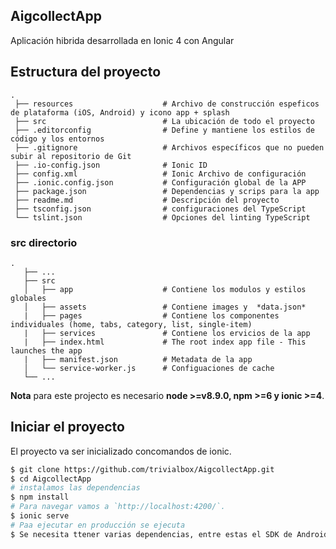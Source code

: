 ## AigcollectApp
Aplicación hibrida desarrollada en Ionic 4 con Angular

## Estructura del proyecto

```
.
 ├── resources                    # Archivo de construcción espeficos de plataforma (iOS, Android) y icono app + splash
 ├── src                          # La ubicación de todo el proyecto
 ├── .editorconfig                # Define y mantiene los estilos de código y los entornos
 ├── .gitignore                   # Archivos específicos que no pueden subir al repositorio de Git 
 ├── .io-config.json              # Ionic ID
 ├── config.xml                   # Ionic Archivo de configuración
 ├── .ionic.config.json           # Configuración global de la APP
 ├── package.json                 # Dependencias y scrips para la app
 ├── readme.md                    # Descripción del proyecto
 ├── tsconfig.json                # configuraciones del TypeScript 
 └── tslint.json                  # Opciones del linting TypeScript  
```

### src directorio
```
.
   ├── ...
   ├── src                       
   │   ├── app                    # Contiene los modulos y estilos globales
   │   ├── assets                 # Contiene images y  *data.json*
   |   ├── pages                  # Contiene los componentes individuales (home, tabs, category, list, single-item)
   |   ├── services               # Contiene los ervicios de la app
   |   ├── index.html             # The root index app file - This launches the app
   |   ├── manifest.json          # Metadata de la app
   │   └── service-worker.js      # Configuaciones de cache
   └── ...
```

**Nota** para este projecto es necesario **node >=v8.9.0, npm >=6 y ionic >=4**.

## Iniciar el proyecto
El proyecto va ser inicializado concomandos de ionic.

```bash
$ git clone https://github.com/trivialbox/AigcollectApp.git
$ cd AigcollectApp
# instalamos las dependencias
$ npm install
# Para navegar vamos a `http://localhost:4200/`.
$ ionic serve
# Paa ejecutar en producción se ejecuta
$ Se necesita ttener varias dependencias, entre estas el SDK de Android
```
